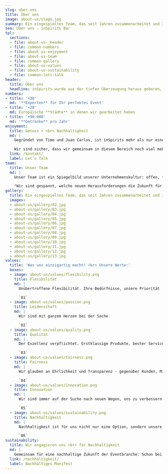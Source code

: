 ```yaml
---
slug: uber-uns
title: Über uns
image: about-us/stage.jpg
summary: Ein eingespieltes Team, das seit Jahren zusammenarbeitet und Ihre Veranstaltung zum Erfolg führen wird
seo: Über uns - inSpirits Bar
tpl:
  sections:
  - file: about-us-_header
  - file: common-numbers
  - file: about-us-enjoyment
  - file: about-us-team
  - file: common-gallery
  - file: about-us-values
  - file: about-us-sustainability
  - file: common-lets-talk
header:
  title: Über uns
  headline: inSpirits wurde aus der tiefen Überzeugung heraus geboren, nachhaltige Events zu gestalten. Unsere Gründer, Timo und Carlos, möchten erstklassigen Service und unvergessliche Momente bieten, während sie gleichzeitig die Umweltbelastung minimieren.
numbers:
- title: '+30'
  md: '**Experten** für Ihr perfektes Event'
- title: '+20'
  md: Europäische **Städte** in denen wir gearbeitet haben
- title: '+90.000'
  md: '**Getränke** pro Jahr'
enjoyment:
  title: Genuss + <br> Nachhaltigkeit
  md: |
    Gegründet von Timo und Juan Carlos, ist inSpirits mehr als nur eine Bar. Es ist eine Vision von unvergesslichen Events, die Nachhaltigkeit in den Mittelpunkt stellen. Timos organisatorische Fähigkeiten und Juan Carlos' Expertise in der Gastronomie ergänzen sich perfekt, um fehlerfreie Erlebnisse zu liefern. Durch den Fokus auf hochwertige, lokale Zutaten und umweltfreundliche Materialien zielt inSpirits darauf ab, die Eventkultur neu zu definieren und jedes Event sowohl angenehm als auch umweltbewusst zu gestalten.

    Wir sind sicher, dass wir gemeinsam in diesem Bereich noch viel mehr erreichen können!
  link: /kontakt/
  label: Let’s Talk
team:
  title: Unser Team
  md: |
    Unser Team ist ein Spiegelbild unserer Unternehmenskultur: offen, freundlich und voller Leidenschaft. Die enge Zusammenarbeit und die vielen gemeinsamen Erlebnisse haben uns zu einer echten Gemeinschaft gemacht. Es ist kein Wunder, dass unsere Mitarbeiter uns gerne weiterempfehlen und immer wieder neue Talente zu uns bringen, die unsere Werte teilen.

    "Wir sind gespannt, welche neuen Herausforderungen die Zukunft für uns bereithält. Mit euch als Team an unserer Seite sind wir für alles gewappnet."
gallery:
  title: Ein eingespieltes Team, das seit Jahren zusammenarbeitet und Ihre Veranstaltung zum Erfolg führen wird
  images:
  - about-us/gallery/02.jpg
  - about-us/gallery/03.jpg
  - about-us/gallery/04.jpg
  - about-us/gallery/05.jpg
  - about-us/gallery/06.jpg
  - about-us/gallery/07.jpg
  - about-us/gallery/08.jpg
  - about-us/gallery/09.jpg
  - about-us/gallery/10.jpg
  - about-us/gallery/11.jpg
  - about-us/gallery/12.jpg
  - about-us/gallery/13.jpg
values:
  title: 'Was uns einzigartig macht! <br> Unsere Werte:'
  boxes:
  - image: about-us/values/flexibility.png
    title: Flexibilität
    md: |
      Unübertroffene Flexibilität. Ihre Bedürfnisse, unsere Priorität

      `01`
  - image: about-us/values/passion.png
    title: Leidenschaft
    md: |
      Wir sind mit ganzem Herzen bei der Sache

      `02`
  - image: about-us/values/quality.png
    title: Qualität
    md: |
      Der Exzellenz verpflichtet. Erstklassige Produkte, bester Service und hochqualifizierte Fachleute.

      `03`
  - image: about-us/values/fairness.png
    title: Fairness
    md: |
      Wir glauben an Ehrlichkeit und Transparenz - gegenüber Kunden, Mitarbeitern und untereinander

      `04`
  - image: about-us/values/innovation.png
    title: Innovation
    md: |
      Wir sind immer auf der Suche nach neuen Wegen, uns zu verbessern. Unser Innovationsgeist treibt uns an, immer einen Schritt voraus zu sein.

      `05`
  - image: about-us/values/sustainability.png
    title: Nachhaltigkeit
    md: |
      Nachhaltigkeit ist für uns nicht nur eine Option, sondern unsere Verantwortung gegenüber der Gesellschaft und der Umwelt!

      `06`
sustainability:
  title: Wir engagieren uns <br> für Nachhaltigkeit
  md: |
    Gemeinsam für eine nachhaltige Zukunft der Eventbranche: Schon bei unserer Gründung war uns klar, dass Nachhaltigkeit mehr sein muss als nur ein Lippenbekenntnis. Wir verstehen uns als Partner für Veranstalter, die Wert auf ökologische Verantwortung legen. Mit unserem Know-how und unserer Leidenschaft unterstützen wir Sie dabei, Events zu realisieren, die begeistern und gleichzeitig die Umwelt schonen.
  link: /nachhaltigkeit/
  label: Nachhaltiges Manifest
---
```


